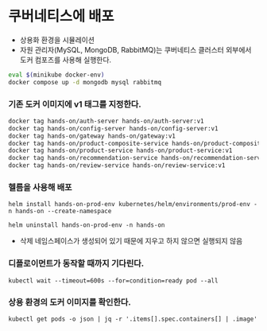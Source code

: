 # 쿠버네티스에 배포
- 상용화 환경을 시뮬레이션
- 자원 관리자(MySQL, MongoDB, RabbitMQ)는 쿠버네티스 클러스터 외부에서 도커 컴포즈를 사용해 실행한다.

```bash
eval $(minikube docker-env)
docker compose up -d mongodb mysql rabbitmq
```

### 기존 도커 이미지에 v1 태그를 지정한다.
```bash
docker tag hands-on/auth-server hands-on/auth-server:v1
docker tag hands-on/config-server hands-on/config-server:v1
docker tag hands-on/gateway hands-on/gateway:v1
docker tag hands-on/product-composite-service hands-on/product-composite-service:v1
docker tag hands-on/product-service hands-on/product-service:v1
docker tag hands-on/recommendation-service hands-on/recommendation-service:v1
docker tag hands-on/review-service hands-on/review-service:v1
```

### 헬름을 사용해 배포
`helm install hands-on-prod-env kubernetes/helm/environments/prod-env -n hands-on --create-namespace`

`helm uninstall hands-on-prod-env -n hands-on`
- 삭제 네임스페이스가 생성되어 있기 때문에 지우고 하지 않으면 실행되지 않음

### 디플로이먼트가 동작할 때까지 기다린다.
`kubectl wait --timeout=600s --for=condition=ready pod --all`

### 상용 환경의 도커 이미지를 확인한다.
`kubectl get pods -o json | jq -r '.items[].spec.containers[] | .image'`